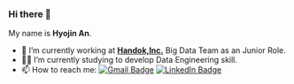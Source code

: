 ### Hi there 👋

My name is **Hyojin An**.   

- 🔭 I’m currently working at **[Handok,Inc.](https://www.handok.co.kr/eng/)** Big Data Team as an Junior Role. 
- :woman_technologist: I’m currently studying to develop Data Engineering skill.
- 📫 How to reach me: [![Gmail Badge](https://img.shields.io/badge/Gmail-d14836?style=flat-squar&logo=Gmail&logoColor=white&link=mailto:hyojinan.apply@gmail.com)](mailto:hyojinan.apply@gmail.com) [![LinkedIn Badge](https://img.shields.io/badge/LinkedIn-0071C5?style=flat-squar&logo=LinkedIn&logoColor=white)](https://www.linkedin.com/in/hyojinan/)
